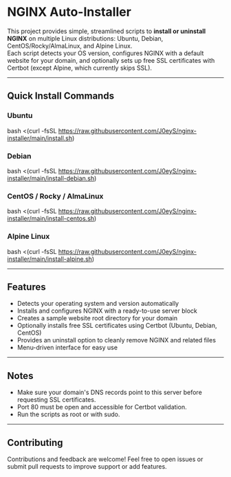 # NGINX Auto-Installer

This project provides simple, streamlined scripts to **install or uninstall NGINX** on multiple Linux distributions: Ubuntu, Debian, CentOS/Rocky/AlmaLinux, and Alpine Linux.  
Each script detects your OS version, configures NGINX with a default website for your domain, and optionally sets up free SSL certificates with Certbot (except Alpine, which currently skips SSL).

---

## Quick Install Commands

### Ubuntu  
bash <(curl -fsSL https://raw.githubusercontent.com/J0eyS/nginx-installer/main/install.sh)

### Debian  
bash <(curl -fsSL https://raw.githubusercontent.com/J0eyS/nginx-installer/main/install-debian.sh)

### CentOS / Rocky / AlmaLinux  
bash <(curl -fsSL https://raw.githubusercontent.com/J0eyS/nginx-installer/main/install-centos.sh)

### Alpine Linux  
bash <(curl -fsSL https://raw.githubusercontent.com/J0eyS/nginx-installer/main/install-alpine.sh)

---

## Features

- Detects your operating system and version automatically  
- Installs and configures NGINX with a ready-to-use server block  
- Creates a sample website root directory for your domain  
- Optionally installs free SSL certificates using Certbot (Ubuntu, Debian, CentOS)  
- Provides an uninstall option to cleanly remove NGINX and related files  
- Menu-driven interface for easy use  

---

## Notes

- Make sure your domain's DNS records point to this server before requesting SSL certificates.  
- Port 80 must be open and accessible for Certbot validation.  
- Run the scripts as root or with sudo.  

---

## Contributing

Contributions and feedback are welcome! Feel free to open issues or submit pull requests to improve support or add features.
